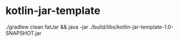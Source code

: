 # kotlin-jar-template

./gradlew clean fatJar && java -jar ./build/libs/kotlin-jar-template-1.0-SNAPSHOT.jar